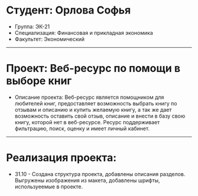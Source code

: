 # Студент: Орлова Софья 
- Группа: ЭК-21
- Специализация: Финансовая и прикладная экономика
- Факультет: Экономический 
---
# Проект: Веб-ресурс по помощи в выборе книг
- Описание проекта: Веб-ресурс является помощником для любителей книг, предоставляет возможность выбрать книгу по отзывам и описанию и купить желаемую книгу, а так же дает возможность оставить свой отзыв, описание и внести в базу свою книгу, которой нет в веб-ресурсе. Ресурс поддерживает фильтрацию, поиск, оценку и имеет личный кабинет.
---
# Реализация проекта:
- 31.10 - Создана структура проекта, добавлены описания разделов. Выгружены изображения из макета, добавлены шрифты, используеемые в проекте. 